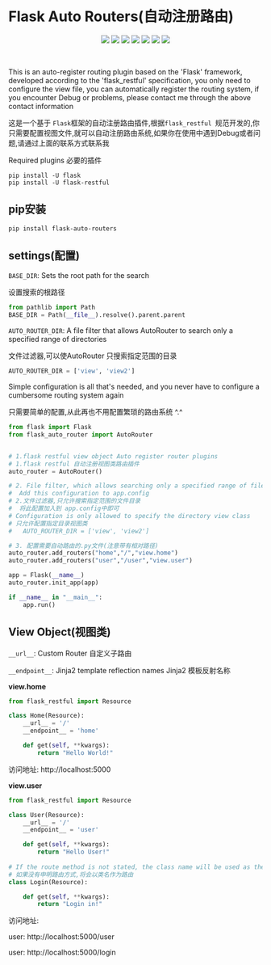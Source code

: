 # Flask Auto Routers(自动注册路由)

<p align="center">
<a href="#"><img src="https://img.shields.io/badge/Module-flask_auto_router-critical.svg"/></a>
<a href="#"><img src="https://img.shields.io/badge/Language-Python-blue"/></a>
    <a href="#"><img src="https://img.shields.io/badge/Version-0.1.2-f1c232"/></a>
<img src="https://img.shields.io/badge/Author-guapit-ff69b4"/>
<a href="https://www.github.com/guapit"><img src="https://img.shields.io/badge/Github-guapit-success"/></a>
<a href="https://www.gitee.com/guapit"><img src="https://img.shields.io/badge/Gitee-guapit-yellowgreen"/></a>
<a href="#"><img src="https://img.shields.io/badge/E--mail-guapit%40qq.com-yellowgreen"/></a>
</p><br>

 This is an auto-register routing plugin based on the 'Flask' framework, developed according to the 'flask_restful' specification, you only need to configure the view file, you can automatically register the routing system, if you encounter Debug or problems, please contact me through the above contact information



这是一个基于 `Flask`框架的自动注册路由插件,根据`flask_restful `规范开发的,你只需要配置视图文件,就可以自动注册路由系统,如果你在使用中遇到Debug或者问题,请通过上面的联系方式联系我

Required plugins 必要的插件

```pthon
pip install -U flask
pip install -U flask-restful
```

## pip安装

```bash
pip install flask-auto-routers
```



## settings(配置)

`BASE_DIR`: Sets the root path for the search

设置搜索的根路径

```python
from pathlib import Path
BASE_DIR = Path(__file__).resolve().parent.parent
```



`AUTO_ROUTER_DIR`: A file filter that allows AutoRouter to search only a specified range of directories

文件过滤器,可以使AutoRouter 只搜索指定范围的目录

```python
AUTO_ROUTER_DIR = ['view', 'view2'] 
```

Simple configuration is all that's needed, and you never have to configure a cumbersome routing system again

只需要简单的配置,从此再也不用配置繁琐的路由系统 ^.^

```python
from flask import Flask
from flask_auto_router import AutoRouter


# 1.flask restful view object Auto register router plugins
# 1.flask restful 自动注册视图类路由插件
auto_router = AutoRouter()

# 2. File filter, which allows searching only a specified range of file directories
#  Add this configuration to app.config
# 2.文件过滤器,只允许搜索指定范围的文件目录
#  将此配置加入到 app.config中即可
# Configuration is only allowed to specify the directory view class
# 只允许配置指定目录视图类
#   AUTO_ROUTER_DIR = ['view', 'view2'] 

# 3. 配置需要自动路由的.py文件(注意带有相对路径)
auto_router.add_routers("home","/","view.home")
auto_router.add_routers("user","/user","view.user")

app = Flask(__name__)
auto_router.init_app(app)

if __name__ in "__main__":
    app.run()
```

## View Object(视图类)

`__url__`: Custom Router 自定义子路由

`__endpoint__`: Jinja2 template reflection names Jinja2 模板反射名称

**view.home**

```python
from flask_restful import Resource

class Home(Resource):
    __url__ = '/'
    __endpoint__ = 'home'

    def get(self, **kwargs):
        return "Hello World!"
```

访问地址: http://localhost:5000

**view.user**

```python
from flask_restful import Resource

class User(Resource):
    __url__ = '/'
    __endpoint__ = 'user'

    def get(self, **kwargs):
        return "Hello User!"
    
# If the route method is not stated, the class name will be used as the route  
# 如果没有申明路由方式,将会以类名作为路由
class Login(Resource):

    def get(self, **kwargs):
        return "Login in!"
```

访问地址:

user:  http://localhost:5000/user

user:  http://localhost:5000/login